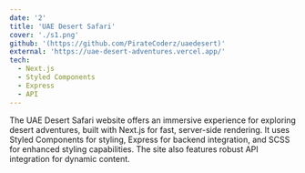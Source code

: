 ```yaml
---
date: '2'
title: 'UAE Desert Safari'
cover: './s1.png'
github: '(https://github.com/PirateCoderz/uaedesert)'
external: 'https://uae-desert-adventures.vercel.app/'
tech:
  - Next.js
  - Styled Components
  - Express
  - API
---
```


The UAE Desert Safari website offers an immersive experience for exploring desert adventures, built with Next.js for fast, server-side rendering. It uses Styled Components for styling, Express for backend integration, and SCSS for enhanced styling capabilities. The site also features robust API integration for dynamic content.
